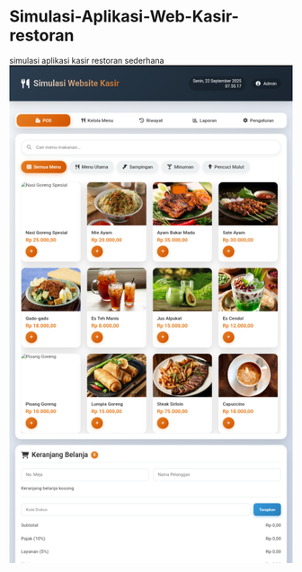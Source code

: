# Simulasi-Aplikasi-Web-Kasir-restoran
simulasi aplikasi kasir restoran sederhana 
![Image Alt](https://github.com/sarifhidayatulloh-creator/Simulasi-Aplikasi-Web-Kasir-restoran/blob/e9185f18f39e14cd0faef81e171512964f78abd9/IMG_20250922_075720.png) 
